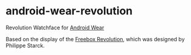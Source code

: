 android-wear-revolution
=======================

Revolution Watchface for [Android Wear](http://www.android.com/wear/)

Based on the display of the [Freebox Revolution](http://www.free.fr/adsl/freebox-revolution.html), which was designed by Philippe Starck.

